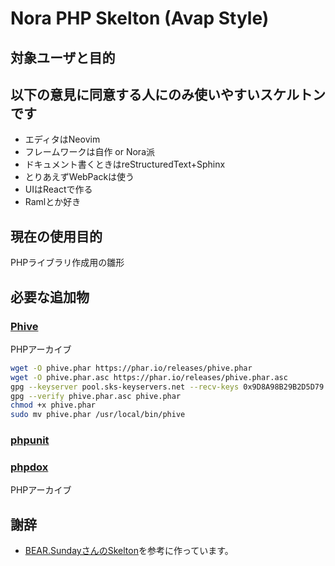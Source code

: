 # Nora PHP Skelton (Avap Style)

## 対象ユーザと目的

以下の意見に同意する人にのみ使いやすいスケルトンです
---

* エディタはNeovim
* フレームワークは自作 or Nora派
* ドキュメント書くときはreStructuredText+Sphinx
* とりあえずWebPackは使う
* UIはReactで作る
* Ramlとか好き

現在の使用目的
---

PHPライブラリ作成用の雛形

## 必要な追加物

### [Phive](https://github.com/phar-io/phive)

PHPアーカイブ

```bash
wget -O phive.phar https://phar.io/releases/phive.phar
wget -O phive.phar.asc https://phar.io/releases/phive.phar.asc
gpg --keyserver pool.sks-keyservers.net --recv-keys 0x9D8A98B29B2D5D79
gpg --verify phive.phar.asc phive.phar
chmod +x phive.phar
sudo mv phive.phar /usr/local/bin/phive
```

### [phpunit](https://github.com/sebastianbergmann/phpunit)
### [phpdox](https://github.com/theseer/phpdox)

PHPアーカイブ

## 謝辞

* [BEAR.SundayさんのSkelton](https://github.com/bearsunday/BEAR.Skeleton)を参考に作っています。

